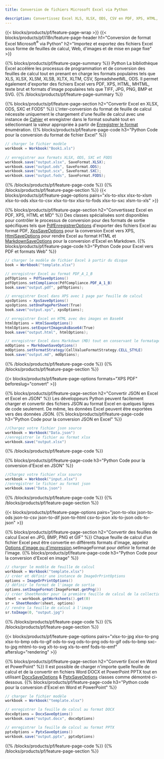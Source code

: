 ```yaml
---
title: Conversion de fichiers Microsoft Excel via Python 

description: Convertissez Excel XLS, XLSX, ODS, CSV en PDF, XPS, HTML, JPEG, HTML et de nombreux autres formats populaires avec seulement quelques lignes de code Python.
---
```

{{< blocks/products/pf/feature-page-wrap >}}
{{< blocks/products/pf/i18n/feature-page-header h1="Conversion de format Excel Microsoft<sup>®</sup> via Python" h2="Importez et exportez des fichiers Excel sous forme de feuilles de calcul, Web, d\'images et de mise en page fixe" >}}

{{% blocks/products/pf/feature-page-summary %}}
Python La bibliothèque Excel accélère les processus de programmation et de conversion des feuilles de calcul tout en prenant en charge les formats populaires tels que XLS, XLSX, XLSM, XLSB, XLTX, XLTM, CSV, SpreadsheetML, ODS. Il permet également d'exporter des fichiers Excel vers PDF, XPS, HTML, MHTML, texte brut et formats d'image populaires tels que TIFF, JPG, PNG, BMP et SVG.
{{% /blocks/products/pf/feature-page-summary %}}

{{% blocks/products/pf/feature-page-section h2="Convertir Excel en XLSX, ODS, SXC et FODS" %}}
L'inter-conversion du format de feuille de calcul nécessite uniquement le chargement d'une feuille de calcul avec une instance de [Cahier](https://reference.aspose.com/cells/python/asposecells.api/Workbook) et enregistrer dans le format souhaité tout en sélectionnant la valeur appropriée à partir de [Enregistrer le format](https://reference.aspose.com/cells/python/asposecells.api/saveformat) énumération.
{{% blocks/products/pf/feature-page-code h3="Python Code pour la conversion du format de fichier Excel" %}}

```cs
// charger le fichier modèle
workbook = Workbook("Book1.xls")
  
// enregistrer aux formats XLSX, ODS, SXC et FODS
workbook.save("output.xlsx", SaveFormat.XLSX);
workbook.save("output.ods", SaveFormat.ODS);
workbook.save("output.scx", SaveFormat.SXC);
workbook.save("output.fods", SaveFormat.FODS);

```
{{% /blocks/products/pf/feature-page-code %}}
{{% /blocks/products/pf/feature-page-section %}}
{{< blocks/products/pf/feature-page-options pairs="xls-to-xlsx xlsx-to-xlsm xlsx-to-ods xlsx-to-csv xlsx-to-tsv xlsx-to-fods xlsx-to-sxc xlsm-to-xls" >}}


{{% blocks/products/pf/feature-page-section h2="Convertissez Excel en PDF, XPS, HTML et MD" %}}
Des classes spécialisées sont disponibles pour contrôler le processus de conversion pour des formats de sortie spécifiques tels que [PdfEnregistrerOptions](https://reference.aspose.com/cells/python/asposecells.api/PdfSaveOptions) d'exporter des fichiers Excel au format PDF, [XpsSaveOptions](https://reference.aspose.com/cells/python/asposecells.api/XpsSaveOptions) pour la conversion Excel vers XPS, [HtmlSaveOptions](https://reference.aspose.com/cells/python/asposecells.api/HtmlSaveOptions) pour rendre Excel au format HTML et [MarkdownSaveOptions](https://reference.aspose.com/cells/python/asposecells.api/MarkdownSaveOptions) pour la conversion d'Excel en Markdown. 
{{% blocks/products/pf/feature-page-code h3="Python Code pour Excel vers PDF et formats Web" %}}

```cs
// charger le modèle de fichier Excel à partir du disque
book = Workbook("template.xlsx")

// enregistrer Excel au format PDF_A_1_B
pdfOptions = PdfSaveOptions()
pdfOptions.setCompliance(PdfCompliance.PDF_A_1_B)
book.save("output.pdf", pdfOptions);

// enregistrer Excel dans XPS avec 1 page par feuille de calcul
xpsOptions = XpsSaveOptions()
xpsOptions.setOnePagePerSheet(True)
book.save("output.xps", xpsOptions);

// enregistrer Excel en HTML avec des images en Base64
htmlOptions = HtmlSaveOptions()
htmlOptions.setExportImagesAsBase64(True)
book.save("output.html", htmlOptions);

// enregistrer Excel dans Markdown (MD) tout en conservant le formatage des cellules
mdOptions = MarkdownSaveOptions()
mdOptions.setFormatStrategy(CellValueFormatStrategy.CELL_STYLE)
book.save("output.md", mdOptions);

```
{{% /blocks/products/pf/feature-page-code %}}
{{% /blocks/products/pf/feature-page-section %}}

{{< blocks/products/pf/feature-page-options formats="XPS PDF" beforeslug="convert" >}}

{{% blocks/products/pf/feature-page-section h2="Convertir JSON en Excel et Excel en JSON" %}}
Les développeurs Python peuvent facilement charger et convertir des fichiers JSON au format Excel en quelques lignes de code seulement. De même, les données Excel peuvent être exportées vers des données JSON.
{{% blocks/products/pf/feature-page-code h3="Python Code pour la conversion JSON en Excel" %}}
```cs
//Chargez votre fichier json source
workbook = Workbook("Data.json")
//enregistrer le fichier au format xlsx
workbook.save("output.xlsx")

```
{{% /blocks/products/pf/feature-page-code %}}

{{% blocks/products/pf/feature-page-code h3="Python Code pour la conversion d\'Excel en JSON" %}}
```cs
//Chargez votre fichier xlsx source
workbook = Workbook("input.xlsx")
//enregistrer le fichier au format json
workbook.save("Data.json")

```
{{% /blocks/products/pf/feature-page-code %}}
{{% /blocks/products/pf/feature-page-section %}}

{{< blocks/products/pf/feature-page-options pairs="json-to-xlsx json-to-ods json-to-csv json-to-dif json-to-html csv-to-json xls-to-json ods-to-json" >}}

{{% blocks/products/pf/feature-page-section h2="Convertir des feuilles de calcul Excel en JPG, BMP, PNG et GIF" %}}
Chaque feuille de calcul d'un fichier Excel peut être convertie en différents formats d'image, appelez [Options d'image ou d'impression](https://reference.aspose.com/cells/python/asposecells.api/ImageOrPrintOptions).setImageFormat pour définir le format de l'image. 
{{% blocks/products/pf/feature-page-code h3="Python Code pour la conversion d\'Excel en image" %}}
```cs
// charger le modèle de feuille de calcul
workbook = Workbook("template.xlsx")
// créer et définir une instance de ImageOrPrintOptions
options = ImageOrPrintOptions()
// définir le format de l'image de sortie
options.setImageFormat(ImageFormat.getPng())
// créer SheetRender pour la première feuille de calcul de la collection
sheet = workbook.getWorksheets().get(0)
sr = SheetRender(sheet, options)
// rendre la feuille de calcul à l'image
sr.toImage(0, "output.jpg")

```
{{% /blocks/products/pf/feature-page-code %}}
{{% /blocks/products/pf/feature-page-section %}}

{{< blocks/products/pf/feature-page-options pairs="xlsx-to-jpg xlsx-to-png xlsx-to-bmp ods-to-gif ods-to-svg ods-to-png ods-to-gif ods-to-bmp sxc-to-jpg mhtml-to-svg xlt-to-svg xls-to-emf fods-to-emf" afterslug="rendering" >}}

{{% blocks/products/pf/feature-page-section h2="Convertir Excel en Word et PowerPoint" %}}
Il est possible de charger n'importe quelle feuille de calcul et de la convertir en fichiers Word DOCX et PowerPoint PPTX tout en utilisant [DocxSaveOptions](https://reference.aspose.com/cells/python/asposecells.api/DocxSaveOptions) & [PptxSaveOptions](https://reference.aspose.com/cells/python/asposecells.api/PptxSaveOptions) classes comme démontré ci-dessous.
{{% blocks/products/pf/feature-page-code h3="Python code pour la conversion d\'Excel en Word et PowerPoint" %}}
```cs
// charger le fichier modèle
workbook = Workbook("template.xlsx")

// enregistrer la feuille de calcul au format DOCX
docxOptions = DocxSaveOptions()
workbook.save("output.docx", docxOptions)

// enregistrer la feuille de calcul au format PPTX
pptxOptions = PptxSaveOptions()
workbook.save("output.pptx", pptxOptions)

```
{{% /blocks/products/pf/feature-page-code %}}
{{% /blocks/products/pf/feature-page-section %}}
